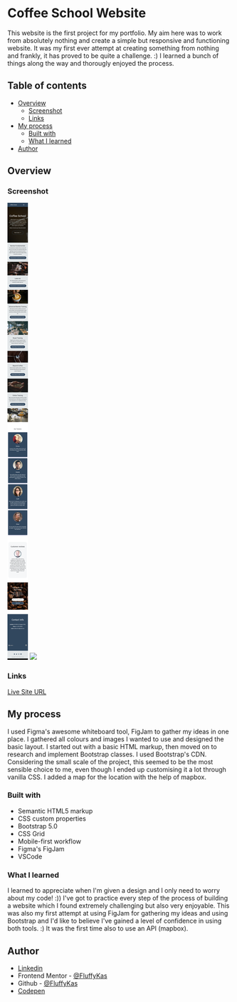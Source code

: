 # Coffee School Website 

This website is the first project for my portfolio. My aim here was to work from absolutely nothing and create a simple but responsive and functioning website. 
It was my first ever attempt at creating something from nothing and frankly, it has proved to be quite a challenge. :)
I learned a bunch of things along the way and thorougly enjoyed the process.

## Table of contents

- [Overview](#overview)
  - [Screenshot](#screenshot)
  - [Links](#links)
- [My process](#my-process)
  - [Built with](#built-with)
  - [What I learned](#what-i-learned)
- [Author](#author)

## Overview

### Screenshot

![](./screenshots/coffee-school-mobile.png)
![](./screenshots/coffee-school-desktop.png)


### Links

[Live Site URL](https://fluffykas.github.io/coffee-school/)

## My process

I used Figma's awesome whiteboard tool, FigJam to gather my ideas in one place. I gathered all colours and images I wanted to use and designed the basic layout.
I started out with a basic HTML markup, then moved on to research and implement Bootstrap classes. I used Bootstrap's CDN. Considering the small scale of the project,
this seemed to be the most sensible choice to me, even though I ended up customising it a lot through vanilla CSS.
I added a map for the location with the help of mapbox.

### Built with

- Semantic HTML5 markup
- CSS custom properties
- Bootstrap 5.0
- CSS Grid
- Mobile-first workflow
- Figma's FigJam
- VSCode


### What I learned

I learned to appreciate when I'm given a design and I only need to worry about my code! :)) 
I've got to practice every step of the process of building a website which I found extremely challenging but also very enjoyable.
This was also my first attempt at using FigJam for gathering my ideas and using Bootstrap and I'd like to believe I've gained a level of confidence in using both tools. :)
It was the first time also to use an API (mapbox).

## Author

- [Linkedin](https://www.linkedin.com/in/zsofi-maruzs-a5a703216/)
- Frontend Mentor - [@FluffyKas](https://www.frontendmentor.io/profile/FluffyKas)
- Github - [@FluffyKas](https://github.com/FluffyKas)
- [Codepen](https://codepen.io/pipepanna)
